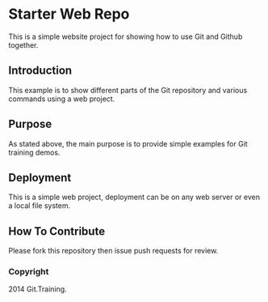 # Starter Web Repo

This is a simple website project for showing how to use Git and Github together.

## Introduction

This example is to show different parts of the Git repository and various commands using a web project.

## Purpose

As stated above, the main purpose is to provide simple examples for Git training demos.

## Deployment

This is a simple web project, deployment can be on any web server or even a local file system.

## How To Contribute

Please fork this repository then issue push requests for review.

### Copyright

2014 Git.Training.
